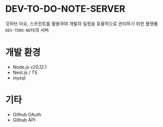# DEV-TO-DO-NOTE-SERVER
깃허브 이슈, 스프린트를 활용하여 개발자 일정을 효율적으로 관리하기 위한 플랫폼 `DEV-TODO-NOTE`의 서버

# 개발 환경
- Node.js v20.12.1
- Nest.js / TS
- mysql

# 기타
- Github OAuth
- Github API
